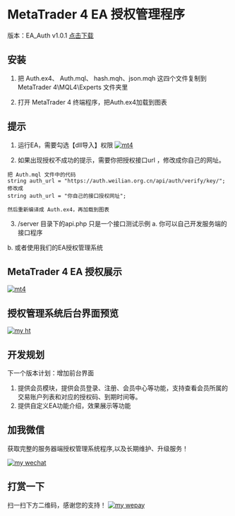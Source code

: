 MetaTrader 4 EA 授权管理程序 
===============
版本：EA_Auth v1.0.1 [点击下载](https://github.com/tanzhenxing/EA_Auth/archive/1.0.2.zip)

## 安装

1. 把 Auth.ex4、 Auth.mql、 hash.mqh、json.mqh 这四个文件复制到 MetaTrader 4\MQL4\Experts 文件夹里

2. 打开 MetaTrader 4 终端程序，把Auth.ex4加载到图表

##  提示
1. 运行EA，需要勾选【dll导入】权限
[![mt4](https://wximg-10001398.file.myqcloud.com/cofan/dll.png)](http://auth.weilian.org.cn/)

2. 如果出现授权不成功的提示，需要你把授权接口url ，修改成你自己的网址。
~~~
把 Auth.mql 文件中的代码
string auth_url = "https://auth.weilian.org.cn/api/auth/verify/key/";
修改成 
string auth_url = "你自己的接口授权网址";

然后重新编译成 Auth.ex4，再加载到图表
~~~

3. /server 目录下的api.php 只是一个接口测试示例
a. 你可以自己开发服务端的接口程序

b. 或者使用我们的EA授权管理系统

## MetaTrader 4 EA 授权展示
[![mt4](https://wximg-10001398.file.myqcloud.com/cofan/mt4.png)](http://auth.weilian.org.cn/)

## 授权管理系统后台界面预览
[![my ht](https://wximg-10001398.file.myqcloud.com/cofan/ht.png)](http://auth.weilian.org.cn/)

## 开发规划
下一个版本计划：增加前台界面
1. 提供会员模块，提供会员登录、注册、会员中心等功能，支持查看会员所属的交易账户列表和对应的授权码、到期时间等。
2. 提供自定义EA功能介绍，效果展示等功能

##  加我微信
获取完整的服务器端授权管理系统程序,以及长期维护、升级服务！

[![my wechat](https://wximg-10001398.file.myqcloud.com/cofan/tan-zhen-xing.jpg)](http://auth.weilian.org.cn/)

##  打赏一下
扫一扫下方二维码，感谢您的支持！
[![my wepay](https://wximg-10001398.file.myqcloud.com/cofan/wepay.jpg)](http://auth.weilian.org.cn/)




